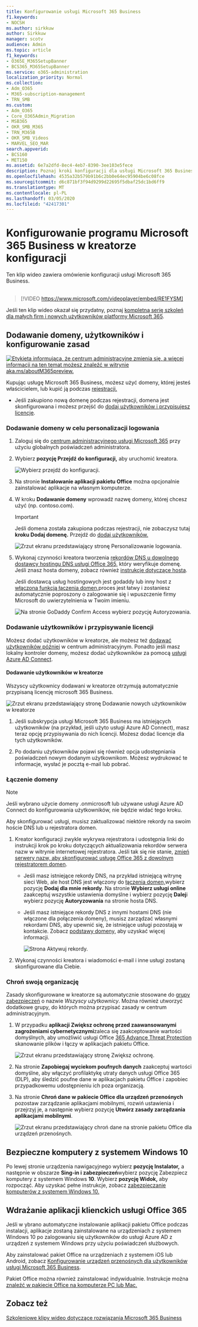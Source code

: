 ```yaml
---
title: Konfigurowanie usługi Microsoft 365 Business
f1.keywords:
- NOCSH
ms.author: sirkkuw
author: Sirkkuw
manager: scotv
audience: Admin
ms.topic: article
f1_keywords:
- O365E_M365SetupBanner
- BCS365_M365SetupBanner
ms.service: o365-administration
localization_priority: Normal
ms.collection:
- Adm_O365
- M365-subscription-management
- TRN_SMB
ms.custom:
- Adm_O365
- Core_O365Admin_Migration
- MSB365
- OKR_SMB_M365
- TRN_M365B
- OKR_SMB_Videos
- MARVEL_SEO_MAR
search.appverid:
- BCS160
- MET150
ms.assetid: 6e7a2dfd-8ec4-4eb7-8390-3ee103e5fece
description: Poznaj kroki konfiguracji dla usługi Microsoft 365 Business, w tym dodanie domeny i użytkowników, konfigurowanie zasad zabezpieczeń i nie tylko.
ms.openlocfilehash: 4535a32b579b91b6c2bb0e64ec95904be6c08fce
ms.sourcegitcommit: d6c871bf3f94d9299d22695f5dbaf25dc1bd6ff9
ms.translationtype: MT
ms.contentlocale: pl-PL
ms.lasthandoff: 03/05/2020
ms.locfileid: "42417301"
---
```

# <a name="set-up-microsoft-365-business-in-the-setup-wizard"></a>Konfigurowanie programu Microsoft 365 Business w kreatorze konfiguracji

Ten klip wideo zawiera omówienie konfiguracji usługi Microsoft 365 Business.<br><br>

> [!VIDEO https://www.microsoft.com/videoplayer/embed/RE1FYSM] 

Jeśli ten klip wideo okazał się przydatny, poznaj [kompletną serię szkoleń dla małych firm i nowych użytkowników platformy Microsoft 365](https://support.office.com/article/6ab4bbcd-79cf-4000-a0bd-d42ce4d12816).

## <a name="add-your-domain-users-and-set-up-policies"></a>Dodawanie domeny, użytkowników i konfigurowanie zasad

[![Etykieta informująca, że centrum administracyjne zmienia się, a więcej informacji na ten temat możesz znaleźć w witrynie aka.ms/aboutM365preview.](../media/m365admincenterchanging.png)](https://docs.microsoft.com/office365/admin/microsoft-365-admin-center-preview)

Kupując usługę Microsoft 365 Business, możesz użyć domeny, której jesteś właścicielem, lub kupić ją podczas [rejestracji.](sign-up.md)

- Jeśli zakupiono nową domenę podczas rejestracji, domena jest skonfigurowana i możesz przejść do [dodaj użytkowników i przypisujesz licencje](#add-users-and-assign-licenses).

### <a name="add-your-domain-to-personalize-sign-in"></a>Dodawanie domeny w celu personalizacji logowania

1. Zaloguj się do [centrum administracyjnego usługi Microsoft 365](https://admin.microsoft.com) przy użyciu globalnych poświadczeń administratora. 

2. Wybierz **pozycję Przejdź do konfiguracji,** aby uruchomić kreatora.

    ![Wybierz przejdź do konfiguracji.](../media/gotosetupinadmincenter.png)

3. Na stronie **Instalowanie aplikacji pakietu Office** można opcjonalnie zainstalować aplikacje na własnym komputerze.
    
4. W kroku **Dodawanie domeny** wprowadź nazwę domeny, której chcesz użyć (np. contoso.com).

    > [!IMPORTANT]
    > Jeśli domena została zakupiona podczas rejestracji, nie zobaczysz tutaj **kroku Dodaj domenę.** Przejdź do [dodaj użytkowników.](#add-users-and-assign-licenses)

    ![Zrzut ekranu przedstawiający stronę Personalizowanie logowania.](../media/adddomain.png)

    
4. Wykonaj czynności kreatora tworzenia [rekordów DNS u dowolnego dostawcy hostingu DNS usługi Office 365,](https://docs.microsoft.com/office365/admin/get-help-with-domains/create-dns-records-at-any-dns-hosting-provider) który weryfikuje domenę. Jeśli znasz hosta domeny, zobacz również [instrukcje dotyczące hosta](https://docs.microsoft.com/office365/admin/get-help-with-domains/set-up-your-domain-host-specific-instructions).

    Jeśli dostawcą usług hostingowych jest godaddy lub inny host z [włączoną funkcją łączenia domen,](https://docs.microsoft.com/office365/admin/get-help-with-domains/domain-connect)proces jest łatwy i zostaniesz automatycznie poproszony o zalogowanie się i wpuszczenie firmy Microsoft do uwierzytelnienia w Twoim imieniu.

    ![Na stronie GoDaddy Confirm Access wybierz pozycję Autoryzowania.](../media/godaddyauth.png)

### <a name="add-users-and-assign-licenses"></a>Dodawanie użytkowników i przypisywanie licencji

Możesz dodać użytkowników w kreatorze, ale możesz też [dodawać użytkowników później](add-users-m365b.md) w centrum administracyjnym. Ponadto jeśli masz lokalny kontroler domeny, możesz dodać użytkowników za pomocą [usługi Azure AD Connect](https://docs.microsoft.com/azure/active-directory/hybrid/how-to-connect-install-express).

#### <a name="add-users-in-the-wizard"></a>Dodawanie użytkowników w kreatorze

Wszyscy użytkownicy dodawani w kreatorze otrzymują automatycznie przypisaną licencję microsoft 365 Business.

![Zrzut ekranu przedstawiający stronę Dodawanie nowych użytkowników w kreatorze](../media/addnewuserspage.png)

1. Jeśli subskrypcja usługi Microsoft 365 Business ma istniejących użytkowników (na przykład, jeśli użyto usługi Azure AD Connect), masz teraz opcję przypisywania do nich licencji. Możesz dodać licencje dla tych użytkowników.

2. Po dodaniu użytkowników pojawi się również opcja udostępniania poświadczeń nowym dodanym użytkownikom. Możesz wydrukować te informacje, wysłać je pocztą e-mail lub pobrać.

### <a name="connect-your-domain"></a>Łączenie domeny

> [!NOTE]
> Jeśli wybrano użycie domeny .onmicrosoft lub używane usługi Azure AD Connect do konfigurowania użytkowników, nie będzie widać tego kroku.
  
Aby skonfigurować usługi, musisz zaktualizować niektóre rekordy na swoim hoście DNS lub u rejestratora domen.
  
1. Kreator konfiguracji zwykle wykrywa rejestratora i udostępnia linki do instrukcji krok po kroku dotyczących aktualizowania rekordów serwera nazw w witrynie internetowej rejestratora. Jeśli tak się nie stanie, [zmień serwery nazw, aby skonfigurować usługę Office 365 z dowolnym rejestratorem domen](https://support.office.com/article/a8b487a9-2a45-4581-9dc4-5d28a47010a2). 

    - Jeśli masz istniejące rekordy DNS, na przykład istniejącą witrynę sieci Web, ale host DNS jest włączony do [łączenia domen,](https://docs.microsoft.com/office365/admin/get-help-with-domains/domain-connect)wybierz pozycję **Dodaj dla mnie rekordy**. Na stronie **Wybierz usługi online** zaakceptuj wszystkie ustawienia domyślne i wybierz pozycję **Dalej**i wybierz pozycję **Autoryzowania** na stronie hosta DNS.
    - Jeśli masz istniejące rekordy DNS z innymi hostami DNS (nie włączone dla połączenia domeny), musisz zarządzać własnymi rekordami DNS, aby upewnić się, że istniejące usługi pozostają w kontakcie. Zobacz [podstawy domeny,](https://docs.microsoft.com/office365/admin/get-help-with-domains/dns-basics) aby uzyskać więcej informacji.

        ![Strona Aktywuj rekordy.](../media/activaterecords.png)

2. Wykonaj czynności kreatora i wiadomości e-mail i inne usługi zostaną skonfigurowane dla Ciebie.

### <a name="protect-your-organization"></a>Chroń swoją organizację 

Zasady skonfigurowane w kreatorze są automatycznie stosowane do [grupy zabezpieczeń](https://docs.microsoft.com/office365/admin/create-groups/compare-groups#security-groups) o nazwie *Wszyscy użytkownicy*. Można również utworzyć dodatkowe grupy, do których można przypisać zasady w centrum administracyjnym.

1. W przypadku **aplikacji Zwiększ ochronę przed zaawansowanymi zagrożeniami cybernetycznymi**zaleca się zaakceptowanie wartości domyślnych, aby umożliwić usługi Office [365 Advance Threat Protection](https://docs.microsoft.com/microsoft-365/security/office-365-security/office-365-atp) skanowanie plików i łączy w aplikacjach pakietu Office.

    ![Zrzut ekranu przedstawiający stronę Zwiększ ochronę.](../media/increasetreatprotection.png)


2. Na stronie **Zapobiegaj wyciekom poufnych danych** zaakceptuj wartości domyślne, aby włączyć profilaktykę utraty danych usługi Office 365 (DLP), aby śledzić poufne dane w aplikacjach pakietu Office i zapobiec przypadkowemu udostępnieniu ich poza organizacją.

3. Na stronie **Chroń dane w pakiecie Office dla urządzeń przenośnych** pozostaw zarządzanie aplikacjami mobilnymi, rozwiń ustawienia i przejrzyj je, a następnie wybierz pozycję **Utwórz zasady zarządzania aplikacjami mobilnymi**.

    ![Zrzut ekranu przedstawiający chroń dane na stronie pakietu Office dla urządzeń przenośnych.](../media/protectdatainmobile.png)


## <a name="secure-windows-10-pcs"></a>Bezpieczne komputery z systemem Windows 10

Po lewej stronie urządzenia nawigacyjnego wybierz **pozycję Instalator,** a następnie w obszarze **Sing-in i zabezpieczeń**wybierz pozycję Zabezpiecz komputery z systemem Windows **10**. Wybierz **pozycję Widok,** aby rozpocząć. Aby uzyskać pełne instrukcje, zobacz [zabezpieczanie komputerów z systemem Windows 10.](secure-win-10-pcs.md)

## <a name="deploy-office-365-client-apps"></a>Wdrażanie aplikacji klienckich usługi Office 365

Jeśli w ybrano automatyczne instalowanie aplikacji pakietu Office podczas instalacji, aplikacje zostaną zainstalowane na urządzeniach z systemem Windows 10 po zalogowaniu się użytkowników do usługi Azure AD z urządzeń z systemem Windows przy użyciu poświadczeń służbowych.

Aby zainstalować pakiet Office na urządzeniach z systemem iOS lub Android, zobacz [Konfigurowanie urządzeń przenośnych dla użytkowników usługi Microsoft 365 Business](set-up-mobile-devices.md).

Pakiet Office można również zainstalować indywidualnie. Instrukcje można [znaleźć w pakiecie Office na komputerze PC lub Mac.](https://support.office.com/article/4414eaaf-0478-48be-9c42-23adc4716658)

## <a name="see-also"></a>Zobacz też

[Szkoleniowe klipy wideo dotyczące rozwiązania Microsoft 365 Business](https://support.office.com/article/6ab4bbcd-79cf-4000-a0bd-d42ce4d12816)
